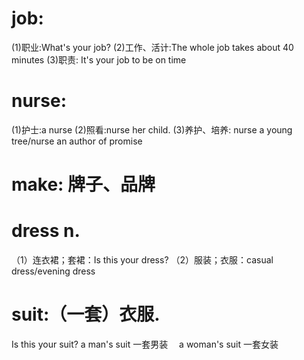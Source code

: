 # job: 
  (1)职业:What's your job?
  (2)工作、活计:The whole job takes about 40 minutes
  (3)职责: It's your job to be on time

# nurse:
  (1)护士:a nurse
  (2)照看:nurse her child.
  (3)养护、培养: nurse a young tree/nurse an author of promise

# make: 牌子、品牌
# dress  n.
 （1）连衣裙；套裙：Is this your dress?
 （2）服装；衣服：casual dress/evening dress
# suit:（一套）衣服.
  Is this your suit?
  a man's suit 一套男装
　a woman's suit 一套女装